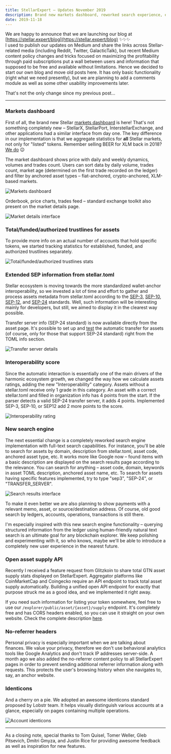 ```yaml
---
title: StellarExpert – Updates November 2019
description: Brand new markets dashboard, reworked search experience, extended assets interoperability standards support, identicons. 
date: 2019-11-18
---
```


We are happy to announce that we are launching our blog at 
[https://stellar.expert/blog](https://stellar.expert/blog) ✨✨✨  
I used to publish our updates on Medium and share the links across
Stellar-related media (including Reddit, Twitter, GalacticTalk), but recent
Medium content policy changes and tricks focused on maximizing the profitability
through paid subscriptions put a wall between users and information that
supposed to be free and available without limitations. Hence we decided to start
our own blog and move old posts here. It has only basic functionality
(right what we need presently), but we are planning to add a comments module as
well as some other usability improvements later. 

That's not the only change since my previous post...

--- 

### Markets dashboard

First of all, the brand new
Stellar [markets dashboard](https://stellar.expert/explorer/public/market) is 
here! That's not something completely new – StellarX, StellarPort, 
InterstellarExchange, and other applications had a similar interface from 
day one. The key difference in our implementation is that we aggregate 
statistics for **all** Stellar markets, not only for "listed" tokens.
Remember selling BEER for XLM back in 2018? [We do](https://stellar.expert/explorer/public/market/BEER-GDW3CNKSP5AOTDQ2YCKNGC6L65CE4JDX3JS5BV427OB54HCF2J4PUEVG-1/XLM) 😉  

The market dashboard shows price with daily and weekly dynamics, volumes and
trades count. Users can sort data by daily volume, trades count, market age
(determined on the first trade recorded on the ledger) and filter by anchored
asset types – fiat-anchored, crypto-anchored, XLM-based markets. 

![Markets dashboard](all-markets-interface.png)

Orderbook, price charts, trades feed – standard exchange toolkit also present 
on the market details page.

![Market details interface](market-interface.png)

### Total/funded/authorized trustlines for assets

To provide more info on an actual number of accounts that hold specific tokens,
we started tracking statistics for established, funded, and authorized
trustlines separately.

![Total/funded/authorized trustlines stats](trustlines-total-funded-authorized.png)


### Extended SEP information from stellar.toml 

Stellar ecosystem is moving towards the more standardized wallet-anchor
interoperability, so we invested a lot of time and effort to gather and process
assets metadata from stellar.toml according to the
[SEP-3](https://github.com/stellar/stellar-protocol/blob/master/ecosystem/sep-0003.md), [SEP-10](https://github.com/stellar/stellar-protocol/blob/master/ecosystem/sep-0010.md), [SEP-12](https://github.com/stellar/stellar-protocol/blob/master/ecosystem/sep-0012.md), and [SEP-24](https://github.com/stellar/stellar-protocol/blob/master/ecosystem/sep-0024.md) standards.
Well, such information will be interesting mainly for developers, but still,
we aimed to display it in the clearest way possible.

Transfer server info (SEP-24 standard) is now available directly from
the asset page.  It's possible to set up and [test](http://sep24.stellar.org/#HOME_DOMAIN=%22apay.io%22&TRANSFER_SERVER=%22https://api.apay.io/api%22&WEB_AUTH_ENDPOINT=%22%22&USER_SK=%22%22&HORIZON_URL=%22https://horizon.stellar.org%22&ASSET_CODE=%22BTC%22&ASSET_ISSUER=%22GAUTUYY2THLF7SGITDFMXJVYH3LHDSMGEAKSBU267M2K7A3W543CKUEF%22&EMAIL_ADDRESS=%22%22&AUTO_ADVANCE=true&PUBNET=true) the automatic transfer for
assets (of course, only for those that support SEP-24 standard) right from
the TOML info section. 

![Transfer server details](papya-transfer-server.png)

### Interoperability score

Since the automatic interaction is essentially one of the main drivers of the
harmonic ecosystem growth, we changed the way how we calculate assets ratings,
adding the new "Interoperability" category. 
Assets without a stellar.toml receive only 1 grade in this category.
An asset with a correct stellar.toml and filled in organization info has
4 points from the start. If the parser detects a valid SEP-24 transfer server,
it adds 4 points. Implemented SEP-3, SEP-10, or SEP12 add 2 more points to the score.

![Interoperability rating](new-rating-chart.png)

### New search engine

The next essential change is a completely reworked search engine implementation
with full-text search capabilities. For instance, you'll be able to search for
assets by domain, description from stellar.toml, asset code, anchored asset
type, etc. 
It works more like Google now – found items with a basic description are
displayed on the search results page according to the relevance.
You can search for anything – asset code, domain, keywords in asset
TOML description, anchored asset name, etc. To search for assets having specific
features implemented, try to type "sep3", "SEP-24", or "TRANSFER_SERVER".

![Search results interface](search-apay.png)

To make it even better we are also planning to show payments with a relevant
memo, asset, or source/destination address. Of course, old good search by 
ledgers, accounts, operations, transactions is still there. 

I'm especially inspired with this new search engine functionality – querying
structured information from the ledger using human-friendly natural text search
is an ultimate goal for any blockchain explorer.
We keep polishing and experimenting with it, so who knows, maybe we'll be able
to introduce a completely new user experience in the nearest future.

### Open asset supply API

Recently I received a feature request from Glitzkoin to share total GTN asset
supply stats displayed on StellarExpert. Aggregator platforms like CoinMarketCap
and Coingecko require an API endpoint to track total asset supply automatically.
Building a unified open API endpoint for exactly that purpose struck me as
a good idea, and we implemented it right away. 

If you need such information for listing your token somewhere, 
feel free to use our `/explorer/public/asset/{asset}/supply` endpoint. 
It's completely free and has CORS headers enabled, so you can use it straight
on your own website. Check the complete description [here](https://github.com/orbitlens/stellar-expert-explorer/blob/master/docs/api/supply.md).


### No-referrer headers

Personal privacy is especially important when we are talking about finances.
We value your privacy, therefore we don't use behavioral analytics tools like
Google Analytics and don't track IP addresses server-side. A month ago we also
added the no-referrer content policy to all StellarExpert pages in order to
prevent sending additional referrer information along with requests.
This protects the user's browsing history when she navigates to, say,
an anchor website.

### Identicons
 
And a cherry on a pie. We adopted an awesome identicons standard proposed by
Lobstr team. It helps visually distinguish various accounts at a glance,
especially on pages containing multiple operations.

![Account identicons](search-apay.png)

---

As a closing note, special thanks to Tom Quisel, Tomer Weller, Gleb Pitsevich,
Dmitri Gmyza, and Justin Rice for providing awesome feedback as well as
inspiration for new features.